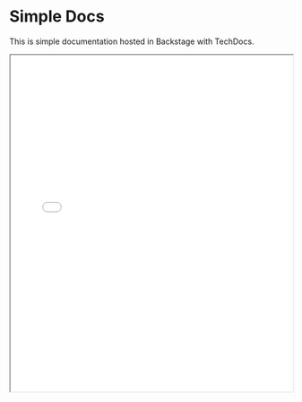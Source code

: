 # Simple Docs

This is simple documentation hosted in Backstage with TechDocs.

<iframe markdown="1" src="./emails/examples/html_template.html" height="600" width="100%"></iframe>
